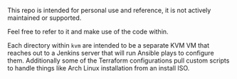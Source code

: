 This repo is intended for personal use and reference, it is not actively maintained or supported.

Feel free to refer to it and make use of the code within.

Each directory within `kvm` are intended to be a separate KVM VM that reaches out to a Jenkins server that will run Ansible plays to configure them. Additionally some of the Terraform configurations pull custom scripts to handle things like Arch Linux installation from an install ISO.
